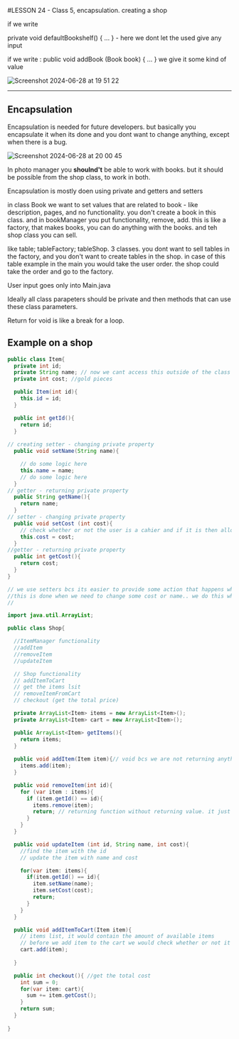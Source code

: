 #LESSON 24 - Class 5, encapsulation. creating a shop

if we write

private void defaultBookshelf() {
...
} - here we dont let the used give any input

if we write :
public void addBook (Book book) {
...
}
we give it some kind of value

![Screenshot 2024-06-28 at 19 51 22](https://github.com/elinasasa/wotech/assets/165931766/c5be425f-b54c-42cd-8ff8-82764e626289)

--------

## Encapsulation

Encapsulation is needed for future developers. but basically you encapsulate it when its done and you dont want to change anything, except when there is a bug. 

![Screenshot 2024-06-28 at 20 00 45](https://github.com/elinasasa/wotech/assets/165931766/759ec900-1f61-4e7f-a51d-51ec34e75b7f)

In photo manager you **shoulnd't** be able to work with books. but it should be possible from the shop class, to work in both. 

Encapsulation is mostly doen using private and getters and setters

in class Book we want to set values that are related to book - like description, pages, and no functionality. you don't create a book in this class.
and in bookManager you put functionality, remove, add. this is like a factory, that makes books, you can do anything with the books.
and teh shop class you can sell.

like table; tableFactory; tableShop. 3 classes. you dont want to sell tables in the factory, and you don't want to create tables in the shop. 
in case of this table example in the main you would take the user order. the shop could take the order and go to the factory. 

User input goes only into Main.java

Ideally all class parapeters should be private and then methods that can use these class parameters. 



Return for void is like a break for a loop.

## Example on a shop



```Java
public class Item{
  private int id;
  private String name; // now we cant access this outside of the class like in Main.java
  private int cost; //gold pieces

  public Item(int id){
    this.id = id;
  }

  public int getId(){
    return id;
  }
  
// creating setter - changing private property
  public void setName(String name){

    // do some logic here
    this.name = name;
    // do some logic here
  }
// getter - returning private property
  public String getName(){
    return name;
  }
// setter - changing private property
  public void setCost (int cost){
    // check whether or not the user is a cahier and if it is then allow to change the cost.
    this.cost = cost;
  }
//getter - returning private property
  public int getCost(){
    return cost;
  }
}

// we use setters bcs its easier to provide some action that happens whenever we set a name. bcs we want to provide this logic once. 
//this is done when we need to change some cost or name.. we do this when we dont want the user to do some werid action on our classes.
// 
```

```Java
import java.util.ArrayList;

public class Shop{

  //ItemManager functionality
  //addItem
  //removeItem
  //updateItem

  // Shop functionality
  // addItemToCart
  // get the items lsit
  // removeItemFromCart
  // checkout (get the total price)

  private ArrayList<Item> items = new ArrayList<Item>();
  private ArrayList<Item> cart = new ArrayList<Item>();

  public ArrayList<Item> getItems(){
    return items;
  }
  
  public void addItem(Item item){// void bcs we are not returning anything
    items.add(item);
  }

  public void removeItem(int id){
    for (var item : items){
      if (item.getId() == id){
        items.remove(item);
        return; // returning function without returning value. it just stops the function. return in this case means we dont go further than when it has found the correct id in a list.
      }
    }
  }

  public void updateItem (int id, String name, int cost){
    //find the item with the id
    // update the item with name and cost

    for(var item: items){
      if(item.getId() == id){
        item.setName(name);
        item.setCost(cost);
        return;
      }
    }
  }

  public void addItemToCart(Item item){
    // items list, it would contain the amount of available items
    // before we add item to the cart we would check whether or not it is available
    cart.add(item);
    
  }

  public int checkout(){ //get the total cost 
    int sum = 0;
    for(var item: cart){
      sum += item.getCost();
    }
    return sum;
  }
  
}
```
